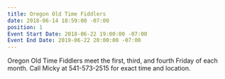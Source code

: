 ```yaml
---
title: Oregon Old Time Fiddlers
date: 2018-06-14 18:59:00 -07:00
position: 1
Event Start Date: 2018-06-22 19:00:00 -07:00
Event End Date: 2019-06-22 20:00:00 -07:00
---
```


Oregon Old Time Fiddlers meet the first, third, and fourth Friday of each month. Call Micky at 541-573-2515 for exact time and location.
